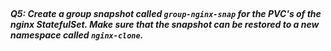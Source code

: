 </br>

##### Q5: Create a group snapshot called `group-nginx-snap` for the PVC's of the nginx StatefulSet. Make sure that the snapshot can be restored to a new namespace called `nginx-clone`.
